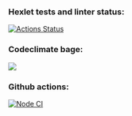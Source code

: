 ### Hexlet tests and linter status:
[![Actions Status](https://github.com/ArsenyKonkolovich/backend-project-lvl2/workflows/hexlet-check/badge.svg)](https://github.com/ArsenyKonkolovich/backend-project-lvl2/actions)

### Codeclimate bage:
<a href="https://codeclimate.com/github/ArsenyKonkolovich/backend-project-lvl2/maintainability"><img src="https://api.codeclimate.com/v1/badges/e75c2d9a20ff99773583/maintainability" /></a>

### Github actions:
[![Node CI](https://github.com/ArsenyKonkolovich/backend-project-lvl2/actions/workflows/nodejs.yml/badge.svg)](https://github.com/ArsenyKonkolovich/backend-project-lvl2/actions/workflows/nodejs.yml)
